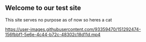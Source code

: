 ## Welcome to our test site

This site serves no purpose as of now so heres a cat



https://user-images.githubusercontent.com/93359470/151292474-156fbbf1-5e6e-4c44-b72c-48302c18d11d.mp4

